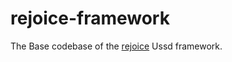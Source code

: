 # rejoice-framework
The Base codebase of the [rejoice](https://github.com/prinx/rejoice) Ussd framework.
